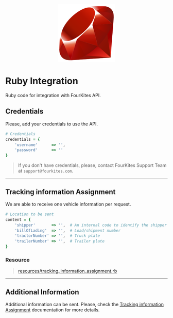 <div align="center">
	<img src="../assets/images/logos/languages/ruby.svg" width="180" alt="Ruby">
</div>

# Ruby Integration
Ruby code for integration with FourKites API.

## Credentials
Please, add your credentials to use the API.

```ruby
# Credentials
credentials = {
    'username'      => '',
    'password'      => ''
}
```

> If you don't have credentials, please, contact FourKites Support Team at `support@fourkites.com`.

---

## Tracking information Assignment
We are able to receive one vehicle information per request.

```ruby
# Location to be sent
content = {
    'shipper'       => '',  # An internal code to identify the shipper
    'billOfLading'  => '',  # Load/shipment number
    'tractorNumber' => '',  # Truck plate
    'trailerNumber' => '',  # Trailer plate
}
```

### Resource
> [resources/tracking_information_assignment.rb](./resources/tracking_information_assignment.rb)

---

## Additional Information
Additional information can be sent. Please, check the [Tracking information Assignment](https://support.fourkites.com/hc/en-us/articles/115007622007-Tracking-Information-Assignment "Request Format") documentation for more details.